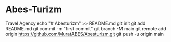 # Abes-Turizm
Travel Agency
echo "# Abesturizm" >> README.md
git init
git add README.md
git commit -m "first commit"
git branch -M main
git remote add origin https://github.com/MuratABES/Abesturizm.git
git push -u origin main
